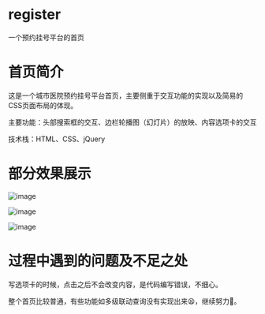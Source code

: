 # register

一个预约挂号平台的首页

# 首页简介
这是一个城市医院预约挂号平台首页，主要侧重于交互功能的实现以及简易的CSS页面布局的体现。

主要功能：头部搜索框的交互、边栏轮播图（幻灯片）的放映、内容选项卡的交互

技术栈：HTML、CSS、jQuery

# 部分效果展示
![image](https://user-images.githubusercontent.com/26202472/38121684-84690a64-3403-11e8-8226-b7d93ace50e9.png)

![image](https://user-images.githubusercontent.com/26202472/38121816-1d13df8c-3404-11e8-84b5-0a0960b61730.png)

![image](https://user-images.githubusercontent.com/26202472/38121921-ba103aec-3404-11e8-824e-8a9e978e688c.png)

# 过程中遇到的问题及不足之处
写选项卡的时候，点击之后不会改变内容，是代码编写错误，不细心。

整个首页比较普通，有些功能如多级联动查询没有实现出来😫，继续努力💪。
